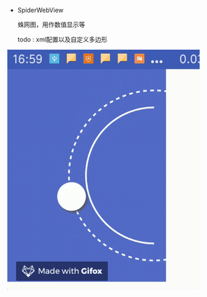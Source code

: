 - SpiderWebView 

  蛛网图，用作数值显示等

  todo : xml配置以及自定义多边形



![image](https://github.com/pdog18/View/blob/master/seekbar.gif)